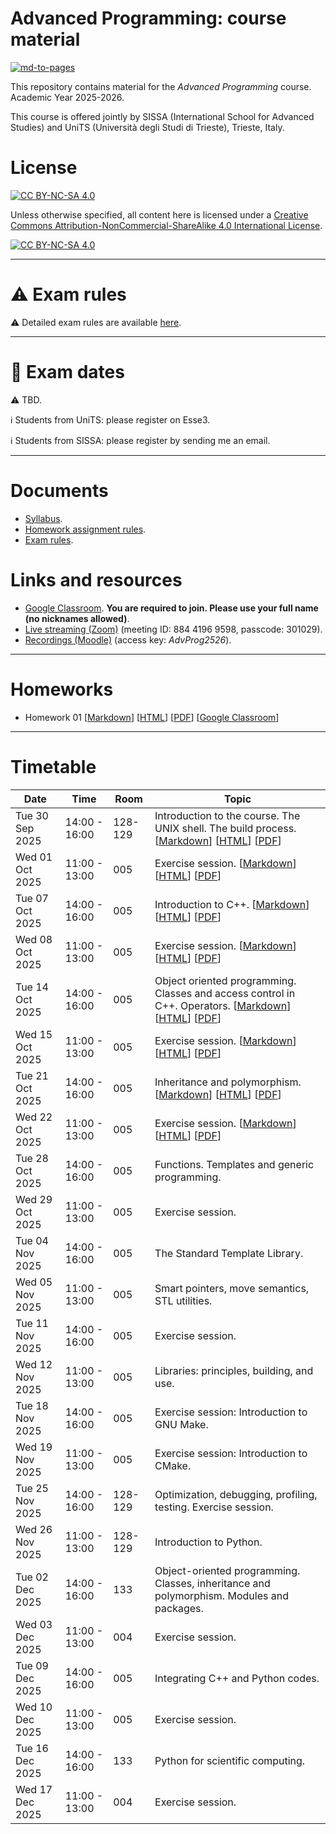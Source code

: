 # Advanced Programming: course material

[![md-to-pages](https://github.com/pcafrica/advanced_programming_2025-2026/actions/workflows/md-to-pages.yml/badge.svg)](https://github.com/pcafrica/advanced_programming_2025-2026/actions/workflows/md-to-pages.yml)

This repository contains material for the *Advanced Programming* course. Academic Year 2025-2026.
<br>

This course is offered jointly by SISSA (International School for Advanced Studies) and UniTS (Università degli Studi di Trieste), Trieste, Italy.

# License

[![CC BY-NC-SA 4.0][cc-by-nc-sa-shield]][cc-by-nc-sa]

Unless otherwise specified, all content here is licensed under a
[Creative Commons Attribution-NonCommercial-ShareAlike 4.0 International License][cc-by-nc-sa].

[![CC BY-NC-SA 4.0][cc-by-nc-sa-image]][cc-by-nc-sa]

[cc-by-nc-sa]: http://creativecommons.org/licenses/by-nc-sa/4.0/
[cc-by-nc-sa-image]: https://licensebuttons.net/l/by-nc-sa/4.0/88x31.png
[cc-by-nc-sa-shield]: https://img.shields.io/badge/License-CC%20BY--NC--SA%204.0-lightgrey.svg

---

# :warning: Exam rules

:warning: Detailed exam rules are available [here](exam_rules.md).

---

# :calendar: Exam dates

:warning: TBD.

:information_source: Students from UniTS: please register on Esse3.<br>

:information_source: Students from SISSA: please register by sending me an email.

---

# Documents
- [Syllabus](syllabus.md).
- [Homework assignment rules](homework_rules.md).
- [Exam rules](exam_rules.md).

# Links and resources
- [Google Classroom](https://classroom.google.com/c/ODA4NDQ4MzcwMTQw?cjc=xjhuxupx). **You are required to join. Please use your full name (no nicknames allowed)**.
- [Live streaming (Zoom)](https://sissa-it.zoom.us/j/88441969598?pwd=mzN8aPOmlfs6NnOXxmXcKnuEq0px22.1) (meeting ID: 884 4196 9598, passcode: 301029).
- [Recordings (Moodle)](https://moodle2.units.it/course/view.php?id=16153) (access key: *AdvProg2526*).

---

# Homeworks

- Homework 01 [[Markdown](homeworks/homework_01.md)] [[HTML](https://pcafrica.github.io/advanced_programming_2025-2026/homeworks/homework_01.html)] [[PDF](https://pcafrica.github.io/advanced_programming_2025-2026/homeworks/homework_01.pdf)] [[Google Classroom](https://classroom.google.com/c/ODA4NDQ4MzcwMTQw/a/ODE4MTkzMTkyNDgx/details)]

---

# Timetable
| Date            | Time          | Room    | Topic                                                                                     |
|-----------------|---------------|---------|-------------------------------------------------------------------------------------------|
| Tue 30 Sep 2025 | 14:00 - 16:00 | 128-129 | Introduction to the course. The UNIX shell. The build process. [[Markdown](lectures/01/01-intro_unix.md)] [[HTML](https://pcafrica.github.io/advanced_programming_2025-2026/lectures/01/01-intro_unix.html)] [[PDF](https://pcafrica.github.io/advanced_programming_2025-2026/lectures/01/01-intro_unix.pdf)] |
| Wed 01 Oct 2025 | 11:00 - 13:00 | 005     | Exercise session. [[Markdown](exercises/01/01-intro_unix.md)] [[HTML](https://pcafrica.github.io/advanced_programming_2025-2026/exercises/01/01-intro_unix.html)] [[PDF](https://pcafrica.github.io/advanced_programming_2025-2026/exercises/01/01-intro_unix.pdf)] |
| Tue 07 Oct 2025 | 14:00 - 16:00 | 005     | Introduction to C++. [[Markdown](lectures/02/02-c++_intro.md)] [[HTML](https://pcafrica.github.io/advanced_programming_2025-2026/lectures/02/02-c++_intro.html)] [[PDF](https://pcafrica.github.io/advanced_programming_2025-2026/lectures/02/02-c++_intro.pdf)] |
| Wed 08 Oct 2025 | 11:00 - 13:00 | 005     | Exercise session. [[Markdown](exercises/02/02-c++_intro.md)] [[HTML](https://pcafrica.github.io/advanced_programming_2025-2026/exercises/02/02-c++_intro.html)] [[PDF](https://pcafrica.github.io/advanced_programming_2025-2026/exercises/02/02-c++_intro.pdf)] |
| Tue 14 Oct 2025 | 14:00 - 16:00 | 005     | Object oriented programming. Classes and access control in C++. Operators. [[Markdown](lectures/03/03-c++_classes.md)] [[HTML](https://pcafrica.github.io/advanced_programming_2025-2026/lectures/03/03-c++_classes.html)] [[PDF](https://pcafrica.github.io/advanced_programming_2025-2026/lectures/03/03-c++_classes.pdf)] |
| Wed 15 Oct 2025 | 11:00 - 13:00 | 005     | Exercise session. [[Markdown](exercises/03/03-c++_classes.md)] [[HTML](https://pcafrica.github.io/advanced_programming_2025-2026/exercises/03/03-c++_classes.html)] [[PDF](https://pcafrica.github.io/advanced_programming_2025-2026/exercises/03/03-c++_classes.pdf)] |
| Tue 21 Oct 2025 | 14:00 - 16:00 | 005     | Inheritance and polymorphism. [[Markdown](lectures/04/04-c++_inheritance_polymorphism.md)] [[HTML](https://pcafrica.github.io/advanced_programming_2025-2026/lectures/04/04-c++_inheritance_polymorphism.html)] [[PDF](https://pcafrica.github.io/advanced_programming_2025-2026/lectures/04/04-c++_inheritance_polymorphism.pdf)] |
| Wed 22 Oct 2025 | 11:00 - 13:00 | 005     | Exercise session. [[Markdown](exercises/04/04-c++_inheritance_polymorphism.md)] [[HTML](https://pcafrica.github.io/advanced_programming_2025-2026/exercises/04/04-c++_inheritance_polymorphism.html)] [[PDF](https://pcafrica.github.io/advanced_programming_2025-2026/exercises/04/04-c++_inheritance_polymorphism.pdf)] |
| Tue 28 Oct 2025 | 14:00 - 16:00 | 005     | Functions. Templates and generic programming. |
| Wed 29 Oct 2025 | 11:00 - 13:00 | 005     | Exercise session. |
| Tue 04 Nov 2025 | 14:00 - 16:00 | 005     | The Standard Template Library. |
| Wed 05 Nov 2025 | 11:00 - 13:00 | 005     | Smart pointers, move semantics, STL utilities. |
| Tue 11 Nov 2025 | 14:00 - 16:00 | 005     | Exercise session. |
| Wed 12 Nov 2025 | 11:00 - 13:00 | 005     | Libraries: principles, building, and use. |
| Tue 18 Nov 2025 | 14:00 - 16:00 | 005     | Exercise session: Introduction to GNU Make. |
| Wed 19 Nov 2025 | 11:00 - 13:00 | 005     | Exercise session: Introduction to CMake. |
| Tue 25 Nov 2025 | 14:00 - 16:00 | 128-129 | Optimization, debugging, profiling, testing. Exercise session. |
| Wed 26 Nov 2025 | 11:00 - 13:00 | 128-129 | Introduction to Python. |
| Tue 02 Dec 2025 | 14:00 - 16:00 | 133     | Object-oriented programming. Classes, inheritance and polymorphism. Modules and packages. |
| Wed 03 Dec 2025 | 11:00 - 13:00 | 004     | Exercise session. |
| Tue 09 Dec 2025 | 14:00 - 16:00 | 005     | Integrating C++ and Python codes. |
| Wed 10 Dec 2025 | 11:00 - 13:00 | 005     | Exercise session. |
| Tue 16 Dec 2025 | 14:00 - 16:00 | 133     | Python for scientific computing. |
| Wed 17 Dec 2025 | 11:00 - 13:00 | 004     | Exercise session. |
